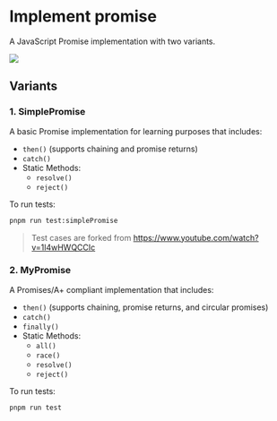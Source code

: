 # Implement promise

A JavaScript Promise implementation with two variants.

![](https://s2.loli.net/2025/01/29/K58E6x9JvHGIOnk.png)

## Variants

### 1. SimplePromise

A basic Promise implementation for learning purposes that includes:

- `then()` (supports chaining and promise returns)
- `catch()`
- Static Methods:
  - `resolve()`
  - `reject()`

To run tests:

```bash
pnpm run test:simplePromise
```
> Test cases are forked from https://www.youtube.com/watch?v=1l4wHWQCCIc

### 2. MyPromise

A Promises/A+ compliant implementation that includes:

- `then()` (supports chaining, promise returns, and circular promises)
- `catch()`
- `finally()`
- Static Methods:
  - `all()`
  - `race()`
  - `resolve()`
  - `reject()`

To run tests:

```bash
pnpm run test
```
